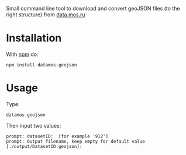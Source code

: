 Small command line tool to download and convert geoJSON files (to the right structure) from [data.mos.ru](//data.mos.ru)  

# Installation

With [npm](http://npmjs.org) do:

```
npm install datamos-geojson
```

# Usage

Type:

```
datamos-geojson
```  
Then input two values:  
```
prompt: datasetID:  [for example '912']
prompt: Output filename, keep empty for default value [./output/DatasetID.geojson]:
```
